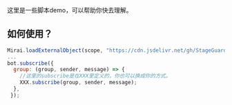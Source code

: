 这里是一些脚本demo，可以帮助你快去理解。

## 如何使用？
```javascript
Mirai.loadExternalObject(scope, "https://cdn.jsdelivr.net/gh/StageGuard/mirai-rhinojs-sdk/demo/xxx.js", "XXX");
...
bot.subscribe({
  group: (group, sender, message) => {
    //这里的subscribe是在XXX里定义的，你也可以换成你的方式。
    XXX.subscribe(group, sender, message);
  },
 });
```